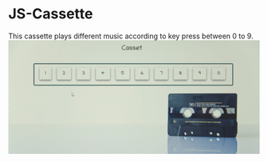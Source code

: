 # JS-Cassette
This cassette plays different music according to key press between 0 to 9.
<img src="Screenshot.png" />
